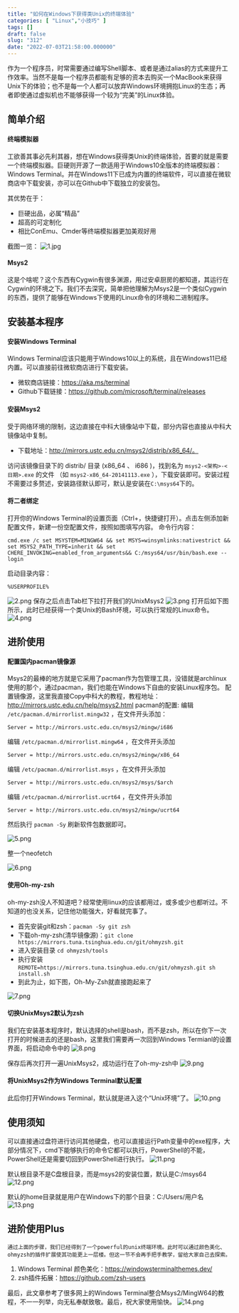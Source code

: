 ```yaml
---
title: "如何在Windows下获得类Unix的终端体验"
categories: [ "Linux","小技巧" ]
tags: []
draft: false
slug: "312"
date: "2022-07-03T21:58:00.000000"
---
```


作为一个程序员，时常需要通过编写Shell脚本、或者是通过alias的方式来提升工作效率。当然不是每一个程序员都能有足够的资本去购买一个MacBook来获得Unix下的体验；也不是每一个人都可以放弃Windows环境拥抱Linux的生态；再者即使通过虚拟机也不能够获得一个较为“完美”的Linux体验。

## 简单介绍
#### 终端模拟器
工欲善其事必先利其器，想在Windows获得类Unix的终端体验，首要的就是需要一个终端模拟器。巨硬则开源了一款适用于Windows10全版本的终端模拟器：Windows Terminal。并在Windows11下已成为内置的终端软件，可以直接在微软商店中下载安装，亦可以在Github中下载独立的安装包。

其优势在于：
- 巨硬出品，必属“精品”
- 超高的可定制化
- 相比ConEmu、Cmder等终端模拟器更加美观好用

截图一览：
![1.jpg][1]
#### Msys2
这是个啥呢？这个东西有Cygwin有很多渊源，用过安卓厨房的都知道，其运行在Cygwin的环境之下。我们不去深究，简单把他理解为Msys2是一个类似Cygwin的东西，提供了能够在Windows下使用的Linux命令的环境和二进制程序。

## 安装基本程序
#### 安装Windows Terminal
Windows Terminal应该只能用于Windows10以上的系统，且在Windows11已经内置。可以直接前往微软商店进行下载安装。
  - 微软商店链接：https://aka.ms/terminal
  - Github下载链接：https://github.com/microsoft/terminal/releases
#### 安装Msys2
受于网络环境的限制，这边直接在中科大镜像站中下载，部分内容也直接从中科大镜像站中复制。
- 下载地址：http://mirrors.ustc.edu.cn/msys2/distrib/x86_64/。

访问该镜像目录下的 distrib/ 目录 (x86_64 、 i686 )，找到名为 `msys2-<架构>-<日期>.exe` 的文件 （如 `msys2-x86_64-20141113.exe` ），下载安装即可。安装过程不需要过多赘述，安装路径默认即可，默认是安装在`C:\msys64`下的。

#### 将二者绑定
打开你的Windows Terminal的设置页面（Ctrl+，快捷键打开）。点击左侧添加新配置文件，新建一份空配置文件，按照如图填写内容。
命令行内容：
```
cmd.exe /c set MSYSTEM=MINGW64 && set MSYS=winsymlinks:nativestrict && set MSYS2_PATH_TYPE=inherit && set CHERE_INVOKING=enabled_from_arguments&& C:/msys64/usr/bin/bash.exe --login
```
启动目录内容：
```
%USERPROFILE%
```
![2.png][2]
保存之后点击Tab栏下拉打开我们的UnixMsys2
![3.png][3]
打开后如下图所示，此时已经获得一个类Unix的Bash环境，可以执行常规的Linux命令。
![4.png][4]

## 进阶使用
#### 配置国内pacman镜像源
Msys2的最棒的地方就是它采用了pacman作为包管理工具，没错就是archlinux使用的那个，通过pacman，我们也能在Windows下自由的安装Linux程序包。
配置镜像源，这里我直接Copy中科大的教程，教程地址：http://mirrors.ustc.edu.cn/help/msys2.html
pacman的配置:
编辑 `/etc/pacman.d/mirrorlist.mingw32` ，在文件开头添加：
```
Server = http://mirrors.ustc.edu.cn/msys2/mingw/i686
```
编辑 `/etc/pacman.d/mirrorlist.mingw64` ，在文件开头添加
```
Server = http://mirrors.ustc.edu.cn/msys2/mingw/x86_64
```
编辑 `/etc/pacman.d/mirrorlist.msys` ，在文件开头添加
```
Server = http://mirrors.ustc.edu.cn/msys2/msys/$arch
```
编辑 `/etc/pacman.d/mirrorlist.ucrt64` ，在文件开头添加
```
Server = http://mirrors.ustc.edu.cn/msys2/mingw/ucrt64
```
然后执行 `pacman -Sy` 刷新软件包数据即可。

![5.png][5]

整一个neofetch

![6.png][6]

#### 使用Oh-my-zsh
oh-my-zsh没人不知道吧？经常使用linux的应该都用过，或多或少也都听过。不知道的也没关系，记住他功能强大，好看就完事了。
- 首先安装git和zsh：`pacman -Sy git zsh`
- 下载oh-my-zsh(清华镜像源)：`git clone https://mirrors.tuna.tsinghua.edu.cn/git/ohmyzsh.git`
- 进入安装目录 `cd ohmyzsh/tools`
- 执行安装 `REMOTE=https://mirrors.tuna.tsinghua.edu.cn/git/ohmyzsh.git sh install.sh`
- 到此为止，如下图，Oh-My-Zsh就直接跑起来了

![7.png][7]

#### 切换UnixMsys2默认为zsh
我们在安装基本程序时，默认选择的shell是bash，而不是zsh，所以在你下一次打开的时候进去的还是bash，这里我们需要再一次回到Windows Termianl的设置界面，将启动命令中的
![8.png][8]

保存后再次打开一遍UnixMsys2，成功运行在了oh-my-zsh中
![9.png][9]
#### 将UnixMsys2作为Windows Terminal默认配置
此后你打开Windows Terminal，默认就是进入这个“Unix环境”了。
![10.png][10]
## 使用须知
可以直接通过盘符进行访问其他硬盘，也可以直接运行Path变量中的exe程序，大部分情况下，cmd下能够执行的命令它都可以执行，PowerShell的不能，PowerShell还是需要切回到PowerShell进行执行。
![11.png][11]

默认根目录不是C盘根目录，而是msys2的安装位置，默认是C:/msys64
![12.png][12]

默认的home目录就是用户在Windows下的那个目录：C:/Users/用户名
![13.png][13]

## 进阶使用Plus
    通过上面的步骤，我们已经得到了一个powerful的unix终端环境。此时可以通过颜色美化、ohmyzsh的插件扩展使其功能更上一层楼。但这一节不会再手把手教学，留给大家自己去探索。
1. Windows Terminal 颜色美化：https://windowsterminalthemes.dev/
2. zsh插件拓展：https://github.com/zsh-users


最后，此文章参考了很多网上的Windows Terminal整合Msys2/MingW64的教程，不一一列举，向无私奉献致敬。最后，祝大家使用愉快。
![14.png][14]


  [1]: images/3130863096.jpg
  [2]: images/1497750718.png
  [3]: images/240636872.png
  [4]: images/15422842.png
  [5]: images/123305902.png
  [6]: images/1052173402.png
  [7]: images/4057927632.png
  [8]: images/2332454343.png
  [9]: images/3258287969.png
  [10]: images/4016220144.png
  [11]: images/1295682066.png
  [12]: images/1472666719.png
  [13]: images/2594592035.png
  [14]: images/2758855373.png
